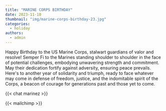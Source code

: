 ```yaml
---
title: "MARINE CORPS BIRTHDAY"
date: 2023-11-10
thumbnail: "img/marine-corps-birthday-23.jpg"
categories: 
  - holiday
authors: 
  - admin
---
```


Happy Birthday to the US Marine Corps, stalwart guardians of valor and resolve! Semper Fi to the Marines standing shoulder to shoulder in the face of potential challenges, embodying unwavering strength and commitment. May their dedication fortify against adversity, ensuring peace prevails. Here's to another year of solidarity and triumph, ready to face whatever may come in defense of freedom, justice, and the indomitable spirit of the Corps, a beacon of courage for generations past and those yet to come.

{{< chat marinez >}}

{{< mailchimp >}}
